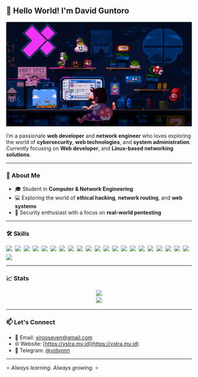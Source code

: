 
## 👋 Hello World! I'm David Guntoro

<p align="center">
  <img src="./WELCOME.gif" alt="welcome gif" width="620">
</p>

I’m a passionate **web developer** and **network engineer** who loves exploring the world of **cybersecurity**, **web technologies**, and **system administration**.  
Currently focusing on **Web developer**, and **Linux-based networking solutions**.


---

### 🚀 About Me

- 🎓 Student in **Computer & Network Engineering**  
- 💻 Exploring the world of **ethical hacking**, **network routing**, and **web systems**  
- 🔐 Security enthusiast with a focus on **real-world pentesting**

---

### 🛠️ Skills

<div style="display: flex; flex-wrap: wrap; gap: 8px;">
  <img src="https://img.shields.io/badge/ChatGPT-74aa9c?style=for-the-badge&logo=openai&logoColor=white" />
  <img src="https://img.shields.io/badge/JavaScript-323330?style=for-the-badge&logo=javascript&logoColor=F7DF1E" />
  <img src="https://img.shields.io/badge/json-5E5C5C?style=for-the-badge&logo=json&logoColor=white" />
  <img src="https://img.shields.io/badge/PHP-777BB4?style=for-the-badge&logo=php&logoColor=white" />
  <img src="https://img.shields.io/badge/Python-FFD43B?style=for-the-badge&logo=python&logoColor=blue" />
  <img src="https://img.shields.io/badge/Debian-A81D33?style=for-the-badge&logo=debian&logoColor=white" />
  <img src="https://img.shields.io/badge/iOS-000000?style=for-the-badge&logo=ios&logoColor=white" />
  <img src="https://img.shields.io/badge/Kali_Linux-557C94?style=for-the-badge&logo=kali-linux&logoColor=white" />
  <img src="https://img.shields.io/badge/OpenWrt-00B5E2?style=for-the-badge&logo=OpenWrt&logoColor=white" />
  <img src="https://img.shields.io/badge/Ubuntu-E95420?style=for-the-badge&logo=ubuntu&logoColor=white" />
  <img src="https://img.shields.io/badge/Windows-0078D6?style=for-the-badge&logo=windows&logoColor=white" />
  <img src="https://img.shields.io/badge/CISCO-1BA0D7?style=for-the-badge&logo=cisco&logoColor=white" />
  <img src="https://img.shields.io/badge/Wireshark-1679A7?style=for-the-badge&logo=Wireshark&logoColor=white" />
  <img src="https://img.shields.io/badge/burpsuite-FF6633?style=for-the-badge&logo=burpsuite&logoColor=white" />
  <img src="https://img.shields.io/badge/metasploit-2596CD?style=for-the-badge&logo=metasploit&logoColor=white" />
  <img src="https://img.shields.io/badge/Proxmox-E57000?style=for-the-badge&logo=proxmox&logoColor=white" />
  <img src="https://img.shields.io/badge/Apache-D22128?style=for-the-badge&logo=Apache&logoColor=white" />
  <img src="https://img.shields.io/badge/Astro-0C1222?style=for-the-badge&logo=astro&logoColor=FDFDFE" />
  <img src="https://img.shields.io/badge/Composer-885630?style=for-the-badge&logo=Composer&logoColor=white" />
  <img src="https://img.shields.io/badge/Laravel-FF2D20?style=for-the-badge&logo=laravel&logoColor=white" />
  <img src="https://img.shields.io/badge/Nginx-009639?style=for-the-badge&logo=nginx&logoColor=white" />
  <img src="https://img.shields.io/badge/React-20232A?style=for-the-badge&logo=react&logoColor=61DAFB" />
</div>


---

### 📈 Stats

<p align="center">
  <img src="https://github-readme-stats.vercel.app/api?username=VIDD7&show_icons=true&theme=tokyonight"><br>
  <img src="https://komarev.com/ghpvc/?username=VIDD7&color=blue&style=for-the-badge">
</p>

---

### 📫 Let's Connect

- 📧 Email: [xirooseven@gmail.com](mailto:xirooseven@gmail.com)
- 🌐 Website: [https://vstra.my.id](https://vstra.my.id)
- 💬 Telegram: [@vidynnn](https://t.me/@vidynnn)

---

⭐️ *Always learning. Always growing.* ⭐️
